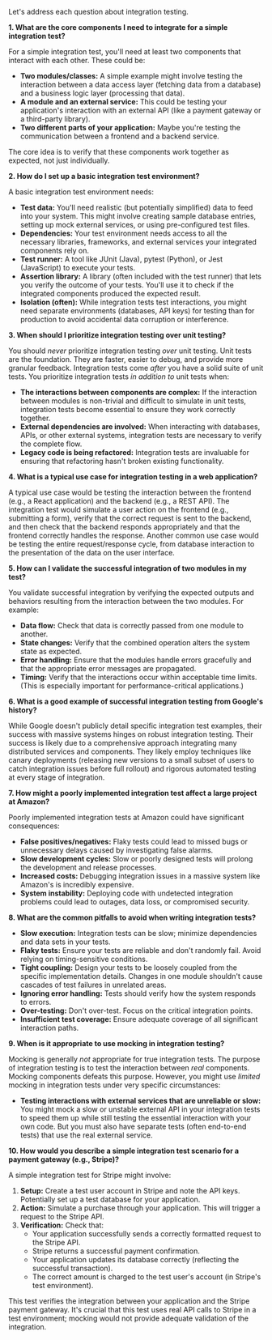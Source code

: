 Let's address each question about integration testing.

**1. What are the core components I need to integrate for a simple integration test?**

For a simple integration test, you'll need at least two components that interact with each other.  These could be:

* **Two modules/classes:**  A simple example might involve testing the interaction between a data access layer (fetching data from a database) and a business logic layer (processing that data).
* **A module and an external service:** This could be testing your application's interaction with an external API (like a payment gateway or a third-party library).
* **Two different parts of your application:**  Maybe you're testing the communication between a frontend and a backend service.

The core idea is to verify that these components work together as expected, not just individually.


**2. How do I set up a basic integration test environment?**

A basic integration test environment needs:

* **Test data:**  You'll need realistic (but potentially simplified) data to feed into your system.  This might involve creating sample database entries, setting up mock external services, or using pre-configured test files.
* **Dependencies:** Your test environment needs access to all the necessary libraries, frameworks, and external services your integrated components rely on.
* **Test runner:** A tool like JUnit (Java), pytest (Python), or Jest (JavaScript) to execute your tests.
* **Assertion library:**  A library (often included with the test runner) that lets you verify the outcome of your tests.  You'll use it to check if the integrated components produced the expected result.
* **Isolation (often):**  While integration tests test interactions, you might need separate environments (databases, API keys) for testing than for production to avoid accidental data corruption or interference.


**3. When should I prioritize integration testing over unit testing?**

You should *never* prioritize integration testing *over* unit testing.  Unit tests are the foundation.  They are faster, easier to debug, and provide more granular feedback.  Integration tests come *after* you have a solid suite of unit tests.  You prioritize integration tests *in addition to* unit tests when:

* **The interactions between components are complex:**  If the interaction between modules is non-trivial and difficult to simulate in unit tests, integration tests become essential to ensure they work correctly together.
* **External dependencies are involved:**  When interacting with databases, APIs, or other external systems, integration tests are necessary to verify the complete flow.
* **Legacy code is being refactored:** Integration tests are invaluable for ensuring that refactoring hasn't broken existing functionality.


**4. What is a typical use case for integration testing in a web application?**

A typical use case would be testing the interaction between the frontend (e.g., a React application) and the backend (e.g., a REST API).  The integration test would simulate a user action on the frontend (e.g., submitting a form), verify that the correct request is sent to the backend, and then check that the backend responds appropriately and that the frontend correctly handles the response.  Another common use case would be testing the entire request/response cycle, from database interaction to the presentation of the data on the user interface.


**5. How can I validate the successful integration of two modules in my test?**

You validate successful integration by verifying the expected outputs and behaviors resulting from the interaction between the two modules.  For example:

* **Data flow:** Check that data is correctly passed from one module to another.
* **State changes:** Verify that the combined operation alters the system state as expected.
* **Error handling:**  Ensure that the modules handle errors gracefully and that the appropriate error messages are propagated.
* **Timing:** Verify that the interactions occur within acceptable time limits.  (This is especially important for performance-critical applications.)


**6. What is a good example of successful integration testing from Google's history?**

While Google doesn't publicly detail specific integration test examples, their success with massive systems hinges on robust integration testing.  Their success is likely due to a comprehensive approach integrating  many distributed services and components.  They likely employ techniques like canary deployments (releasing new versions to a small subset of users to catch integration issues before full rollout) and rigorous automated testing at every stage of integration.


**7. How might a poorly implemented integration test affect a large project at Amazon?**

Poorly implemented integration tests at Amazon could have significant consequences:

* **False positives/negatives:**  Flaky tests could lead to missed bugs or unnecessary delays caused by investigating false alarms.
* **Slow development cycles:**  Slow or poorly designed tests will prolong the development and release processes.
* **Increased costs:**  Debugging integration issues in a massive system like Amazon's is incredibly expensive.
* **System instability:**  Deploying code with undetected integration problems could lead to outages, data loss, or compromised security.


**8. What are the common pitfalls to avoid when writing integration tests?**

* **Slow execution:** Integration tests can be slow; minimize dependencies and data sets in your tests.
* **Flaky tests:** Ensure your tests are reliable and don't randomly fail.  Avoid relying on timing-sensitive conditions.
* **Tight coupling:** Design your tests to be loosely coupled from the specific implementation details.  Changes in one module shouldn't cause cascades of test failures in unrelated areas.
* **Ignoring error handling:**  Tests should verify how the system responds to errors.
* **Over-testing:** Don't over-test. Focus on the critical integration points.
* **Insufficient test coverage:**  Ensure adequate coverage of all significant interaction paths.


**9. When is it appropriate to use mocking in integration testing?**

Mocking is generally *not* appropriate for true integration tests. The purpose of integration testing is to test the interaction between *real* components.  Mocking components defeats this purpose. However, you might use *limited* mocking in integration tests under very specific circumstances:

* **Testing interactions with external services that are unreliable or slow:**  You might mock a slow or unstable external API in your integration tests to speed them up while still testing the essential interaction with your own code.  But you must also have separate tests (often end-to-end tests) that use the real external service.

**10. How would you describe a simple integration test scenario for a payment gateway (e.g., Stripe)?**

A simple integration test for Stripe might involve:

1. **Setup:** Create a test user account in Stripe and note the API keys.  Potentially set up a test database for your application.
2. **Action:**  Simulate a purchase through your application.  This will trigger a request to the Stripe API.
3. **Verification:**  Check that:
    * Your application successfully sends a correctly formatted request to the Stripe API.
    * Stripe returns a successful payment confirmation.
    * Your application updates its database correctly (reflecting the successful transaction).
    * The correct amount is charged to the test user's account (in Stripe's test environment).

This test verifies the integration between your application and the Stripe payment gateway.  It's crucial that this test uses real API calls to Stripe in a test environment; mocking would not provide adequate validation of the integration.
